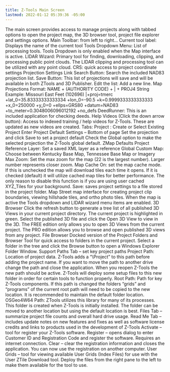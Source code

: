 ```yaml
---
title: Z-Tools Main Screen
lastmod: 2022-01-12 05:39:36 -05:00
---
```

			
The main screen provides access to manage projects along with tabbed options to open the project map, the 3D browser tool, project file explorer and settings options.     Main Toolbar: from left to right… Current tool label: Displays the name of the current tool Tools Dropdown Menu:  List of processing tools.  Tools Dropdown is only enabled when the Map interface is active. LIDAR Wizard:  Primary tool for finding, downloading, clipping, and processing public point clouds.  The LIDAR clipping and processing tool can be utilized with any point cloud. CRS: quick access to project coordinate settings Projection Settings Link   Search Button: Search the included NAD83 projection list. Save Button:  This list of projections will save and will be available in both ZTools and 3D Publisher. Edit the list:  Add a new line.  Map Projections Format:  NAME + (AUTHORITY CODE) + | + PROJ4 String Example: Missouri East Feet (102696) |+proj=tmerc +lat_0=35.83333333333334 +lon_0=-90.5 +k=0.9999333333333333 +x_0=250000 +y_0=0 +ellps=GRS80 +datum=NAD83 +to_meter=0.3048006096012192 +no_defs DeedRunner:  This is an included application for checking deeds. Help Videos (Click the down arrow button): Access to indexed training / help videos for Z-Tools.  These are updated as new videos are created.   Tabs: Project <CURRENT NAME>: Create or Select Existing Project Enter Project Default Settings – Bottom of page Set the projection and click Save to set a project default Check the Global option to make the selected projection the Z-Tools global default. ZMap Defaults Project Reference Layer:  Set a saved XML layer as a reference Global Custom Map:  Choose between Kentucky Base Map, Tennessee Base Map or Imagery Max Zoom:  Set the max zoom for the map (22 is the largest number).  Larger number represents closer zoom. Map Cache On:  set the map cache mode.  If this is unchecked the map will download tiles each time it opens.  If it is checked (default) it will utilize cached map tiles for better performance.  The only reason to disable this function is if you are using user cached XYZ_Tiles for your background.   Save:  saves project settings to a file stored in the project folder. Map Street map interface for creating project clip boundaries, viewing hillshade tiles, and ortho photo tiles.  When the map is active the Tools dropdown and LIDAR wizard menu items are enabled.   3D Browser Click the refresh button to generate a tree list of all published 3D Views in your current project directory.  The current project is highlighted in green.  Select the published 3D file and click the Open 3D View to view in the 3D.  The FREE edition only allows you to open 3D Views from the current project.  The PRO edition allows you to browse and open published 3D views from any project. File Browser Docked version of the Project Folders and Browser Tool for quick access to folders in the current project.  Select a folder in the tree and click the Browse button to open a Windows Explorer Folder Window. Support Paths Tab – set key project paths Project Path: Location of project data.  Z-Tools adds a “\Project” to this path before adding the project name.  If you want to move the path to another drive change the path and close the application.  When you reopen Z-Tools the new path should be active.  Z-Tools will deploy some setup files to this new folder in order for certain tools to function properly. Root Path: Path for key Z-Tools components. If this path is changed the folders “grids” and “programs” of the current root path will need to be copied to the new location.  It is recommended to maintain the default folder location. OSGeo4W64 Path:  ZTools utilizes this library for many of its processes.  This folder is created when Z-Tools is initially installed.  The folder can be moved to another location but using the default location is best. Files Tab – summarize project file counts and overall hard drive usage.  Read Me Tab – includes update notes on new features and fixes as well as software license credits and links to products used in the development of Z-Tools Activate – tool for register your Z-Tools software.   Register – opens dialog to enter Customer ID and Registration Code and register the software.  Requires an internet connection. Clear – clear the registration information and closes the application.  You can now use the registration on another computer.  User Grids – tool for viewing available User Grids (Index Files) for use with the User ZTile Download tool.  Deploy the files from the right pane to the left to make them available for the tool to use.